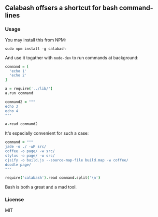 
Calabash offsers a shortcut for bash command-lines
------

### Usage

You may install this from NPM:  

```
sudo npm install -g calabash
```

And use it togather with `node-dev` to run commands at background:  

```coffee
command = [
  'echo 1'
  'echo 2'
]

a = require('../lib/')
a.run command

command2 = """
echo 3
echo 4
"""

a.read command2
```

It's especially convenient for such a case:

```coffee
command = """
jade -o ./ -wP src/
coffee -o page/ -w src/
stylus -o page/ -w src/
cjsify -o build.js --source-map-file build.map -w coffee/
doodle page/
"""

require('calabash').read command.split('\n')
```

Bash is both a great and a mad tool.

### License

MIT